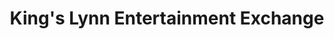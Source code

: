 ---
title: "King's Lynn Entertainment Exchange"
url: /kings-lynn/kings-lynn-entertainment-exchange/
shop: Elektronik
---